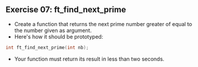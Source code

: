 ## Exercise 07: ft_find_next_prime
- Create a function that returns the next prime number greater of equal to the number given as argument.
- Here's how it should be prototyped:
```C
int	ft_find_next_prime(int nb);
```
- Your function must return its result in less than two seconds.

